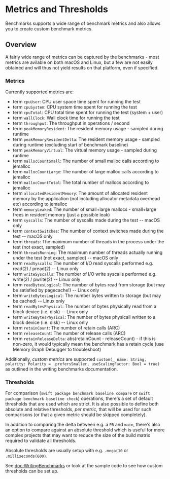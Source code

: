 # Metrics and Thresholds

Benchmarks supports a wide range of benchmark metrics and also allows you to create custom benchmark metrics.

## Overview

A fairly wide range of metrics can be captured by the benchmarks - most metrics are avilable on both macOS and Linux, but a few are not easily obtained and will thus not yield results on that platform, even if specified.

### Metrics

Currently supported metrics are:

- term `cpuUser`: CPU user space time spent for running the test
- term `cpuSystem`: CPU system time spent for running the test
- term `cpuTotal`: CPU total time spent for running the test (system + user)
- term `wallClock`: Wall clock time for running the test
- term `throughput`: The throughput in operations / second
- term `peakMemoryResident`: The resident memory usage - sampled during runtime
- term `peakMemoryResidentDelta`: The resident memory usage - sampled during runtime (excluding start of benchmark baseline) 
- term `peakMemoryVirtual`:  The virtual memory usage - sampled during runtime
- term `mallocCountSmall`: The number of small malloc calls according to jemalloc
- term `mallocCountLarge`: The number of large malloc calls according to jemalloc
- term `mallocCountTotal`: The total number of mallocs according to jemalloc
- term `allocatedResidentMemory`: The amount of allocated resident memory by the application (not including allocator metadata overhead etc) according to jemalloc
- term `memoryLeaked`: The number of small+large mallocs - small+large frees in resident memory (just a possible leak)
- term `syscalls`: The number of syscalls made during the test -- macOS only
- term `contextSwitches`: The number of context switches made during the test -- macOS only
- term `threads`: The maximum number of threads in the process under the test (not exact, sampled)
- term `threadsRunning`: The maximum number of threads actually running under the test (not exact, sampled) -- macOS only
- term `readSyscalls`: The number of I/O read syscalls performed e.g. read(2) / pread(2) -- Linux only
- term `writeSyscalls`: The number of I/O write syscalls performed e.g. write(2) / pwrite(2) -- Linux only
- term `readBytesLogical`: The number of bytes read from storage (but may be satisfied by pagecache!) -- Linux only
- term `writeBytesLogical`: The number bytes written to storage (but may be cached) -- Linux only
- term `readBytesPhysical`: The number of bytes physically read from a block device (i.e. disk) -- Linux only
- term `writeBytesPhysical`: The number of bytes physicall written to a block device (i.e. disk) -- Linux only
- term `retainCount`: The number of retain calls (ARC)
- term `releaseCount`: The number of release calls (ARC)
- term `retainReleaseDelta`: abs(retainCount - releaseCount) - if this is non-zero, it would typically mean the benchmark has a retain cycle (use Memory Graph Debugger to troubleshoot)

Additionally, _custom metrics_ are supported `custom(_ name: String, polarity: Polarity = .prefersSmaller, useScalingFactor: Bool = true)` as outlined in the writing benchmarks documentation.

### Thresholds

For comparison (`swift package benchmark baseline compare` or `swift package benchmark baseline check`) operations, there's a set of default thresholds that are used which are strict. It is also possible to define both absolute and relative thresholds, _per metric_, that will be used for such comparisons (or that a given metric should be skipped completely).

In addition to comparing the delta between e.g. a `PR` and `main`, there's also an option to compare against an absolute threshold which is useful for more complex projects that may want to reduce the size of the build matrix required to validate all thresholds. 

Absolute thresholds are usually setup with e.g. `.mega(10` or `.milliseconds(600)`.

See <doc:WritingBenchmarks> or look at the sample code to see how custom thresholds can be set up.
